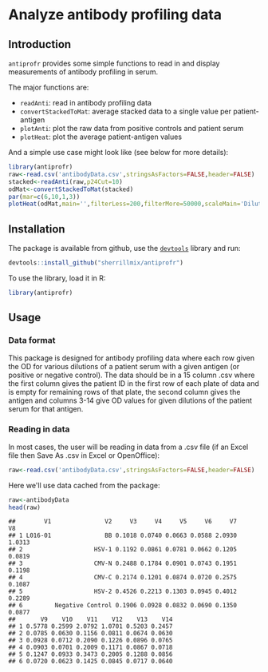 # Analyze antibody profiling data
<!--
[![Build Status](https://travis-ci.org/sherrillmix/taxonomizr.svg?branch=master)](https://travis-ci.org/sherrillmix/taxonomizr)
[![codecov](https://codecov.io/gh/sherrillmix/taxonomizr/branch/master/graph/badge.svg)](https://codecov.io/gh/sherrillmix/taxonomizr)
[![CRAN_Status_Badge](http://www.r-pkg.org/badges/version/taxonomizr)](https://cran.r-project.org/package=taxonomizr)
-->

## Introduction

`antiprofr` provides some simple functions to read in and display measurements of antibody profiling in serum.

The major functions are:
 * `readAnti`: read in antibody profiling data
 * `convertStackedToMat`: average stacked data to a single value per patient-antigen
 * `plotAnti`: plot the raw data from positive controls and patient serum
 * `plotHeat`: plot the average patient-antigen values

And a simple use case might look like (see below for more details):


```r
library(antiprofr)
raw<-read.csv('antibodyData.csv',stringsAsFactors=FALSE,header=FALSE)
stacked<-readAnti(raw,p24Cut=10)
odMat<-convertStackedToMat(stacked)
par(mar=c(6,10,1,3))
plotHeat(odMat,main='',filterLess=200,filterMore=50000,scaleMain='Dilution reaching OD450(p24=10pg)')
```

## Installation
The package is available from github, use the [<code>devtools</code>](https://github.com/hadley/devtools) library and run:

```r
devtools::install_github("sherrillmix/antiprofr")
```

To use the library, load it in R:

```r
library(antiprofr)
```

## Usage

### Data format

This package is designed for antibody profiling data where each row given the OD for various dilutions of a patient serum with a given antigen (or positive or negative control). The data should be in a 15 column .csv where the first column gives the patient ID in the first row of each plate of data and is empty for remaining rows of that plate, the second column gives the antigen and columns 3-14 give OD values for given dilutions of the patient serum for that antigen.

### Reading in data
In most cases, the user will be reading in data from a .csv file (if an Excel file then Save As .csv in Excel or OpenOffice):


```r
raw<-read.csv('antibodyData.csv',stringsAsFactors=FALSE,header=FALSE)
```

Here we'll use data cached from the package:


```r
raw<-antibodyData
head(raw)
```

```
##        V1               V2     V3     V4     V5     V6     V7     V8
## 1 L016-01               BB 0.1018 0.0740 0.0663 0.0588 2.0930 1.0313
## 2                    HSV-1 0.1192 0.0861 0.0781 0.0662 0.1205 0.0819
## 3                    CMV-N 0.2488 0.1784 0.0901 0.0743 0.1951 0.1198
## 4                    CMV-C 0.2174 0.1201 0.0874 0.0720 0.2575 0.1087
## 5                    HSV-2 0.4526 0.2213 0.1303 0.0945 0.4012 0.2289
## 6         Negative Control 0.1906 0.0928 0.0832 0.0690 0.1350 0.0877
##       V9    V10    V11    V12    V13    V14
## 1 0.5778 0.2599 2.0792 1.0701 0.5203 0.2457
## 2 0.0785 0.0630 0.1156 0.0811 0.0674 0.0630
## 3 0.0928 0.0712 0.2090 0.1226 0.0896 0.0765
## 4 0.0903 0.0701 0.2009 0.1171 0.0867 0.0718
## 5 0.1247 0.0933 0.3473 0.2005 0.1288 0.0856
## 6 0.0720 0.0623 0.1425 0.0845 0.0717 0.0640
```


